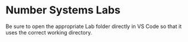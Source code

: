 # Number Systems Labs

Be sure to open the appropriate Lab folder directly in VS Code so that it uses the correct working directory.
